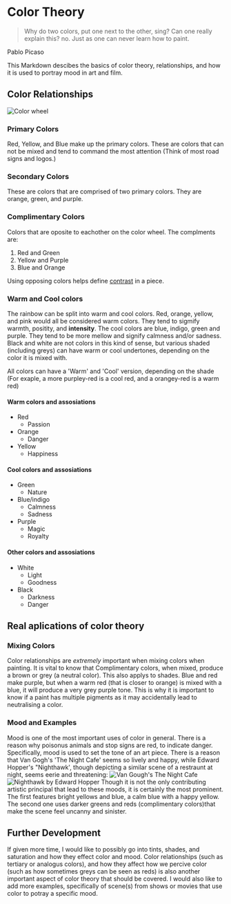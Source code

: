 # Color Theory 
>Why do two colors, put one next to the other, sing? Can one really explain this? no. Just as one can never learn how to paint. 

Pablo Picaso

This Markdown descibes the basics of color theory, relationships, and how it is used to portray mood in art and film.

## Color Relationships
![Color wheel](https://hgtvhome.sndimg.com/content/dam/images/hgtv/fullset/2011/7/18/0/HGTV_Color-Wheel-Full_s4x3.jpg.rend.hgtvcom.616.462.suffix/1400967008479.jpeg)
### Primary Colors
Red, Yellow, and Blue make up the primary colors. These are colors that can not be mixed and tend to command the most attention (Think of most road signs and logos.)

### Secondary Colors
These are colors that are comprised of two primary colors. They are orange, green, and purple. 
### Complimentary Colors
Colors that are oposite to eachother on the color wheel. The complments are:
1. Red and Green
2. Yellow and Purple
3. Blue and Orange 

Using opposing colors helps define [contrast](https://thevirtualinstructor.com/contrast-in-art.html) in a piece. 
### Warm and Cool colors
The rainbow can be split into warm and cool colors. Red, orange, yellow, and pink would all be considered warm colors. They tend to sigmify warmth, positity, and **intensity**. The cool colors are blue, indigo, green and purple. They tend to be more mellow and signify calmness and/or sadness. Black and white are not colors in this kind of sense, but various shaded (including greys) can have warm or cool undertones, depending on the color it is mixed with. 

All colors can have a 'Warm' and 'Cool' version, depending on the shade (For exaple, a more purpley-red is a cool red, and a orangey-red is a warm red)

#### Warm colors and assosiations
* Red
  * Passion
* Orange
  * Danger
* Yellow
  * Happiness 
#### Cool colors and assosiations
* Green
  * Nature
* Blue/indigo
  * Calmness
  * Sadness  
* Purple
  * Magic
  * Royalty
 #### Other colors and assosiations 
* White 
  * Light
  * Goodness
* Black
  * Darkness
  * Danger 
  
## Real aplications of color theory
### Mixing Colors
Color relationships are *extremely* important when mixing colors when painting. It is vital to know that Complimentary colors, when mixed, produce a brown or grey (a neutral color). This also applys to shades. Blue and red make purple, but when a warm red (that is closer to orange) is mixed with a blue, it will produce a very grey purple tone. This is why it is important to know if a paint has multiple pigments as it may accidentally lead to neutralising a color.  
### Mood and Examples
Mood is one of the most important uses of color in general. There is a reason why poisonus animals and stop signs are red, to indicate danger. Specifically, mood is used to set the tone of an art piece. There is a reason that Van Gogh's 'The Night Cafe' seems so lively and happy, while Edward Hopper's "Nighthawk', though depicting a similar scene of a restraunt at night, seems eerie and threatening:
![Van Gough's The Night Cafe](https://media-dev.overstockart.com/optimized/cache/data/product_images/VG415-1000x1000.jpg)
![Nighthawk by Edward Hopper](https://media.overstockart.com/optimized/cache/data/product_images/EH2136-1000x1000.jpg)
Though it is not the only contributing artistic principal that lead to these moods, it is certainly the most prominent. The first features bright yellows and blue, a calm blue with a happy yellow. The second one uses darker greens and reds (complimentary colors)that make the scene feel uncanny and sinister.  

## Further Development 
If given more time, I would like to possibly go into tints, shades, and saturation and how they effect color and mood. Color relationships (such as tertiary or analogus colors), and how they affect how we percive color (such as how sometimes greys can be seen as reds) is also another important aspect of color theory that should be covered.
I would also like to add more examples, specifically of scene(s) from shows or movies that use color to potray a specific mood. 
